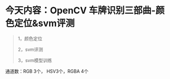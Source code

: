 # 今天内容：OpenCV 车牌识别三部曲-颜色定位&svm评测

> 1，颜色定位 
>
> 2，svm评测
>
> 3，svm模型训练



通道数：RGB 3个， HSV3个，RGBA 4个



